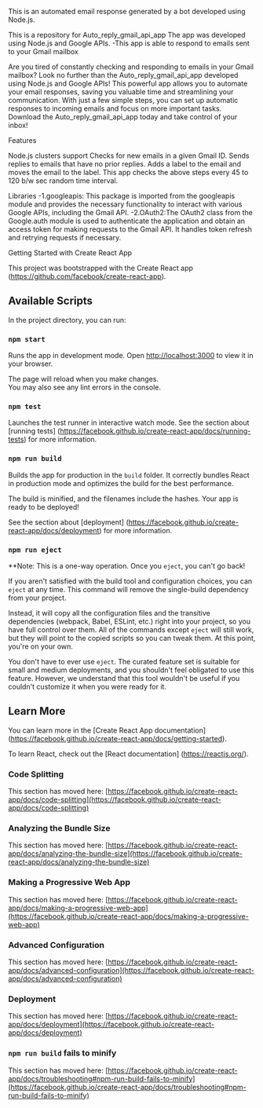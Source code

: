 
 This is an automated email response generated by a bot developed using Node.js.
 
This is a repository for Auto_reply_gmail_api_app The app was developed using Node.js and Google APIs. -This app is able to respond to emails sent to your Gmail mailbox 

Are you tired of constantly checking and responding to emails in your Gmail mailbox? Look no further than the Auto_reply_gmail_api_app developed using Node.js and Google APIs! This powerful app allows you to automate your email responses, saving you valuable time and streamlining your communication. With just a few simple steps, you can set up automatic responses to incoming emails and focus on more important tasks. Download the Auto_reply_gmail_api_app today and take control of your inbox!

Features

Node.js clusters support
Checks for new emails in a given Gmail ID.
Sends replies to emails that have no prior replies.
Adds a label to the email and moves the email to the label.
This app checks the above steps every 45 to 120 b/w sec random time interval.


Libraries
-1.googleapis: This package is imported from the googleapis module and provides the necessary functionality to interact with various Google APIs, including the Gmail API. -2.OAuth2:The OAuth2 class from the Google.auth module is used to authenticate the application and obtain an access token for making requests to the Gmail API. It handles token refresh and retrying requests if necessary.




Getting Started with Create React App

This project was bootstrapped with the Create React app (https://github.com/facebook/create-react-app).

## Available Scripts

In the project directory, you can run:

### `npm start`

Runs the app in development mode.
Open [http://localhost:3000](http://localhost:3000) to view it in your browser.

The page will reload when you make changes.\
You may also see any lint errors in the console.

### `npm test`

Launches the test runner in interactive watch mode.
See the section about [running tests] (https://facebook.github.io/create-react-app/docs/running-tests) for more information.

### `npm run build`

Builds the app for production in the `build` folder.
It correctly bundles React in production mode and optimizes the build for the best performance.

The build is minified, and the filenames include the hashes.
Your app is ready to be deployed!

See the section about [deployment] (https://facebook.github.io/create-react-app/docs/deployment) for more information.

### `npm run eject`

**Note: This is a one-way operation. Once you `eject`, you can't go back!

If you aren't satisfied with the build tool and configuration choices, you can `eject` at any time. This command will remove the single-build dependency from your project.

Instead, it will copy all the configuration files and the transitive dependencies (webpack, Babel, ESLint, etc.) right into your project, so you have full control over them. All of the commands except `eject` will still work, but they will point to the copied scripts so you can tweak them. At this point, you're on your own.

You don't have to ever use `eject`. The curated feature set is suitable for small and medium deployments, and you shouldn't feel obligated to use this feature. However, we understand that this tool wouldn't be useful if you couldn't customize it when you were ready for it.

## Learn More

You can learn more in the [Create React App documentation] (https://facebook.github.io/create-react-app/docs/getting-started).

To learn React, check out the [React documentation] (https://reactjs.org/).

### Code Splitting

This section has moved here: [https://facebook.github.io/create-react-app/docs/code-splitting](https://facebook.github.io/create-react-app/docs/code-splitting)

### Analyzing the Bundle Size

This section has moved here: [https://facebook.github.io/create-react-app/docs/analyzing-the-bundle-size](https://facebook.github.io/create-react-app/docs/analyzing-the-bundle-size)

### Making a Progressive Web App

This section has moved here: [https://facebook.github.io/create-react-app/docs/making-a-progressive-web-app](https://facebook.github.io/create-react-app/docs/making-a-progressive-web-app)

### Advanced Configuration

This section has moved here: [https://facebook.github.io/create-react-app/docs/advanced-configuration](https://facebook.github.io/create-react-app/docs/advanced-configuration)

### Deployment

This section has moved here: [https://facebook.github.io/create-react-app/docs/deployment](https://facebook.github.io/create-react-app/docs/deployment)







### `npm run build` fails to minify

This section has moved here: [https://facebook.github.io/create-react-app/docs/troubleshooting#npm-run-build-fails-to-minify](https://facebook.github.io/create-react-app/docs/troubleshooting#npm-run-build-fails-to-minify)
